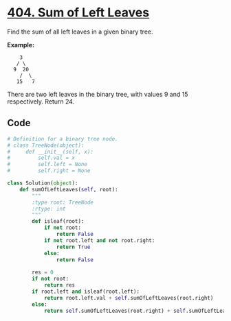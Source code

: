 # [404. Sum of Left Leaves](https://leetcode-cn.com/problems/sum-of-left-leaves/)

Find the sum of all left leaves in a given binary tree.

**Example:**

    	3
       / \
      9  20
        /  \
       15   7


There are two left leaves in the binary tree, with values 9 and 15 respectively. Return 24.



## Code

```python
# Definition for a binary tree node.
# class TreeNode(object):
#     def __init__(self, x):
#         self.val = x
#         self.left = None
#         self.right = None

class Solution(object):
    def sumOfLeftLeaves(self, root):
        """
        :type root: TreeNode
        :rtype: int
        """
        def isleaf(root):
            if not root:
                return False
            if not root.left and not root.right:
                return True
            else:
                return False
            
        res = 0
        if not root:
            return res
        if root.left and isleaf(root.left):
            return root.left.val + self.sumOfLeftLeaves(root.right)
        else:
            return self.sumOfLeftLeaves(root.right) + self.sumOfLeftLeaves(root.left)
```

